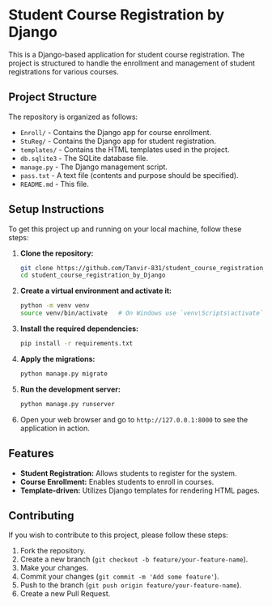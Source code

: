 # Student Course Registration by Django

This is a Django-based application for student course registration. The project is structured to handle the enrollment and management of student registrations for various courses.

## Project Structure

The repository is organized as follows:

- `Enroll/` - Contains the Django app for course enrollment.
- `StuReg/` - Contains the Django app for student registration.
- `templates/` - Contains the HTML templates used in the project.
- `db.sqlite3` - The SQLite database file.
- `manage.py` - The Django management script.
- `pass.txt` - A text file (contents and purpose should be specified).
- `README.md` - This file.

## Setup Instructions

To get this project up and running on your local machine, follow these steps:

1. **Clone the repository:**
    ```bash
    git clone https://github.com/Tanvir-831/student_course_registration_by_Django.git
    cd student_course_registration_by_Django
    ```

2. **Create a virtual environment and activate it:**
    ```bash
    python -m venv venv
    source venv/bin/activate   # On Windows use `venv\Scripts\activate`
    ```

3. **Install the required dependencies:**
    ```bash
    pip install -r requirements.txt
    ```

4. **Apply the migrations:**
    ```bash
    python manage.py migrate
    ```

5. **Run the development server:**
    ```bash
    python manage.py runserver
    ```

6. Open your web browser and go to `http://127.0.0.1:8000` to see the application in action.

## Features

- **Student Registration:** Allows students to register for the system.
- **Course Enrollment:** Enables students to enroll in courses.
- **Template-driven:** Utilizes Django templates for rendering HTML pages.

## Contributing

If you wish to contribute to this project, please follow these steps:

1. Fork the repository.
2. Create a new branch (`git checkout -b feature/your-feature-name`).
3. Make your changes.
4. Commit your changes (`git commit -m 'Add some feature'`).
5. Push to the branch (`git push origin feature/your-feature-name`).
6. Create a new Pull Request.





